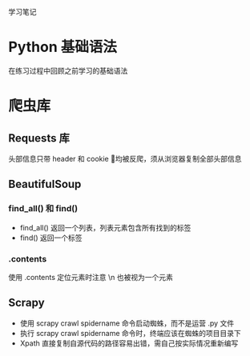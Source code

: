 学习笔记

# Python 基础语法

在练习过程中回顾之前学习的基础语法

# 爬虫库

## Requests 库

头部信息只带 header 和 cookie 均被反爬，须从浏览器复制全部头部信息

## BeautifulSoup

### find_all() 和 find()

- find_all() 返回一个列表，列表元素包含所有找到的标签
- find() 返回一个标签

### .contents

使用 .contents 定位元素时注意 \n 也被视为一个元素

## Scrapy

- 使用 scrapy crawl spidername 命令启动蜘蛛，而不是运营 .py 文件
- 执行 scrapy crawl spidername 命令时，终端应该在蜘蛛的项目目录下
- Xpath 直接复制自源代码的路径容易出错，需自己按实际情况重新编写